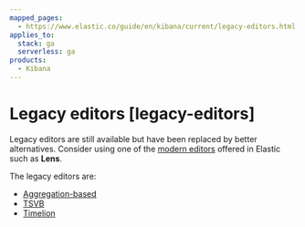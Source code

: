 ```yaml
---
mapped_pages:
  - https://www.elastic.co/guide/en/kibana/current/legacy-editors.html
applies_to:
  stack: ga
  serverless: ga
products:
  - Kibana
---
```


# Legacy editors [legacy-editors]

Legacy editors are still available but have been replaced by better alternatives. Consider using one of the [modern editors](../visualize.md) offered in Elastic such as **Lens**.

The legacy editors are:

- [Aggregation-based](legacy-editors/aggregation-based.md)
- [TSVB](legacy-editors/tsvb.md)
- [Timelion](legacy-editors/timelion.md)